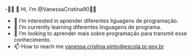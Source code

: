  -:woman_teacher:  👋 Hi, I’m @VanessaCristina90:woman_teacher:
- 👀 I’m interested in  aprender  diferentes liguagens de programação.
- 🌱 I’m currently learning  diferentes linguagens de programa.
- 💞️ I’m looking to aprender mais sobre programação para transmit esse conhecimento.
- 📫 How to reach me  vanessa.cristina.pinto@escola.pr.gov.br

<!---
VanessaCristina90/VanessaCristina90 is a ✨ special ✨ repository because its `README.md` (this file) appears on your GitHub profile.
You can click the Preview link to take a look at your changes.
--->
